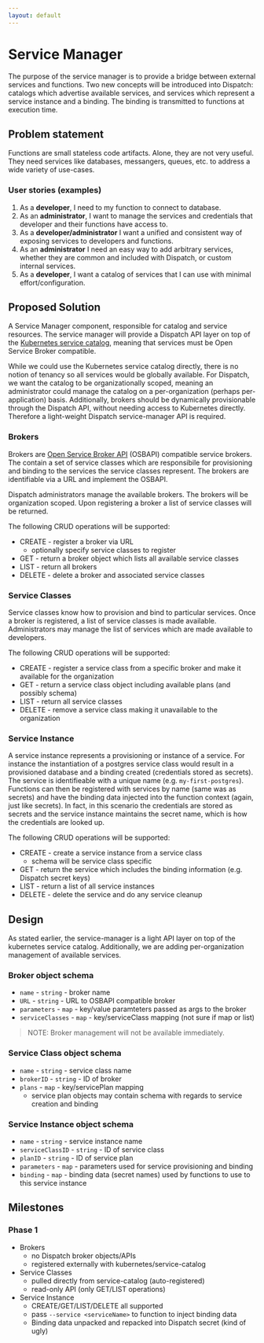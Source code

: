 ```yaml
---
layout: default
---
```

# Service Manager

The purpose of the service manager is to provide a bridge between external services and functions. Two new concepts
will be introduced into Dispatch: catalogs which advertise available services, and services which represent a service
instance and a binding. The binding is transmitted to functions at execution time.

## Problem statement

Functions are small stateless code artifacts.  Alone, they are not very useful. They need services like databases,
messangers, queues, etc. to address a wide variety of use-cases.

### User stories (examples)

1. As a **developer**, I need to my function to connect to database.
2. As an **administrator**, I want to manage the services and credentials that developer and their functions have
   access to.
3. As a **developer/administrator** I want a unified and consistent way of exposing services to developers and
   functions.
4. As an **administrator** I need an easy way to add arbitrary services, whether they are common and included with
   Dispatch, or custom internal services.
5. As a **developer**, I want a catalog of services that I can use with minimal effort/configuration.

## Proposed Solution

A Service Manager component, responsible for catalog and service resources.  The service manager will provide a
Dispatch API layer on top of the [Kubernetes service catalog](https://github.com/kubernetes-incubator/service-catalog),
meaning that services must be Open Service Broker compatible.

While we could use the Kubernetes service catalog directly, there is no notion of tenancy so all services would be
globally available.  For Dispatch, we want the catalog to be organizationally scoped, meaning an administrator could
manage the catalog on a per-organization (perhaps per-application) basis.  Additionally, brokers should be dynamically
provisionable through the Dispatch API, without needing access to Kubernetes directly.  Therefore a light-weight
Dispatch service-manager API is required.

### Brokers

Brokers are [Open Service Broker API](https://www.openservicebrokerapi.org) (OSBAPI) compatible service brokers.  The
contain a set of service classes which are responsibile for provisioning and binding to the services the service
classes represent.  The brokers are identifiable via a URL and implement the OSBAPI.

Dispatch administrators manage the available brokers.  The brokers will be organization scoped.  Upon registering a
broker a list of service classes will be returned.

The following CRUD operations will be supported:

* CREATE - register a broker via URL
    - optionally specify service classes to register
* GET - return a broker object which lists all available service classes
* LIST - return all brokers
* DELETE - delete a broker and associated service classes

### Service Classes

Service classes know how to provision and bind to particular services.  Once a broker is registered, a list of service
classes is made available.  Administrators may manage the list of services which are made available to developers.

The following CRUD operations will be supported:

* CREATE - register a service class from a specific broker and make it available for the organization
* GET - return a service class object including available plans (and possibly schema)
* LIST - return all service classes
* DELETE - remove a service class making it unavailable to the organization

### Service Instance

A service instance represents a provisioning or instance of a service.  For instance the instantiation of a postgres
service class would result in a provisioned database and a binding created (credentials stored as secrets).  The service
is identifieable with a unique name (e.g. `my-first-postgres`).  Functions can then be registered with services by name
(same was as secrets) and have the binding data injected into the function context (again, just like secrets).  In fact,
in this scenario the credentials are stored as secrets and the service instance maintains the secret name, which is how
the credentials are looked up.

The following CRUD operations will be supported:

* CREATE - create a service instance from a service class
    - schema will be service class specific
* GET - return the service which includes the binding information (e.g. Dispatch secret keys)
* LIST - return a list of all service instances
* DELETE - delete the service and do any service cleanup

## Design

As stated earlier, the service-manager is a light API layer on top of the kubernetes service catalog.  Additionally,
we are adding per-organization management of available services.

### Broker object schema

* `name` - `string` - broker name
* `URL` - `string` - URL to OSBAPI compatible broker
* `parameters` - `map` - key/value paramteters passed as args to the broker
* `serviceClasses` - `map` - key/serviceClass mapping (not sure if map or list)

> NOTE: Broker management will not be available immediately.

### Service Class object schema

* `name` - `string` - service class name
* `brokerID` - `string` - ID of broker
* `plans` - `map` - key/servicePlan mapping
    - service plan objects may contain schema with regards to service creation and binding

### Service Instance object schema

* `name` - `string` - service instance name
* `serviceClassID` - `string` - ID of service class
* `planID` - `string` - ID of service plan
* `parameters` - `map` - parameters used for service provisioning and binding
* `binding` - `map` - binding data (secret names) used by functions to use to this service instance

## Milestones

### Phase 1

* Brokers
    - no Dispatch broker objects/APIs
    - registered externally with kubernetes/service-catalog
* Service Classes
    - pulled directly from service-catalog (auto-registered)
    - read-only API (only GET/LIST operations)
* Service Instance
    - CREATE/GET/LIST/DELETE all supported
    - pass `--service <serviceName>` to function to inject binding data
    - Binding data unpacked and repacked into Dispatch secret (kind of ugly)

